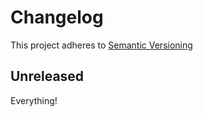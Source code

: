 <!--
nav_max: 1
-->
# Changelog

This project adheres to [Semantic Versioning](https://semver.org/spec/v2.0.0.html)

## Unreleased

Everything!
